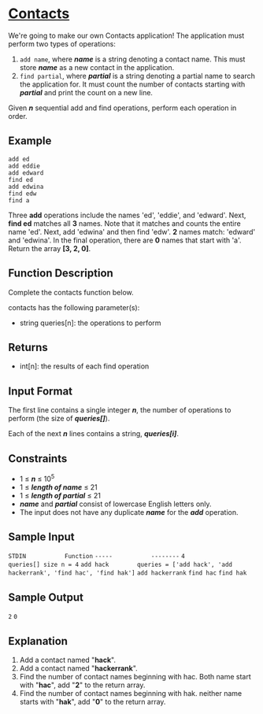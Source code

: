 # [Contacts](https://www.hackerrank.com/challenges/contacts/problem)

We're going to make our own Contacts application! The application must perform two types of operations:

1. `add name`, where ***name*** is a string denoting a contact name. This must store ***name*** as a new contact in the application.
2. `find partial`, where ***partial*** is a string denoting a partial name to search the application for. It must count the number of contacts starting with ***partial*** and print the count on a new line.

Given ***n*** sequential add and find operations, perform each operation in order.

## Example

    add ed
    add eddie
    add edward
    find ed
    add edwina
    find edw
    find a

Three **add** operations include the names 'ed', 'eddie', and 'edward'. Next, **find ed** matches all **3** names. Note that it matches and counts the entire name 'ed'. Next, add 'edwina' and then find 'edw'. **2** names match: 'edward' and 'edwina'. In the final operation, there are **0** names that start with 'a'. Return the array **[3, 2, 0]**.

## Function Description

Complete the contacts function below.

contacts has the following parameter(s):

* string queries[n]: the operations to perform

## Returns

* int[n]: the results of each find operation

## Input Format

The first line contains a single integer ***n***, the number of operations to perform (the size of ***queries[]***).

Each of the next ***n*** lines contains a string, ***queries[i]***.

## Constraints

* 1 ≤ ***n*** ≤ 10<sup>5</sup>
* 1 ≤ ***length of name*** ≤ 21
* 1 ≤ ***length of partial*** ≤ 21
* ***name*** and ***partial*** consist of lowercase English letters only.
* The input does not have any duplicate ***name*** for the ***add*** operation.

## Sample Input

`STDIN           Function`
`-----           --------`
`4               queries[] size n = 4`
`add hack        queries = ['add hack', 'add hackerrank', 'find hac', 'find hak']`
`add hackerrank`
`find hac`
`find hak`

## Sample Output 

`2`
`0`

## Explanation 

1. Add a contact named "**hack**".
2. Add a contact named "**hackerrank**".
3. Find the number of contact names beginning with hac. Both name start with "**hac**", add "**2**" to the return array.
4. Find the number of contact names beginning with hak. neither name starts with "**hak**", add "**0**" to the return array.
